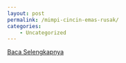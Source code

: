 ```yaml
---
layout: post
permalink: /mimpi-cincin-emas-rusak/
categories:
    - Uncategorized
---
```


[Baca Selengkapnya](/02)